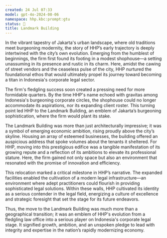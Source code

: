 ```yaml
---
created: 24 Jul 07:33
model: gpt-4o-2024-08-06
namespace: hhp.kbc:prompt:gtu
status: 🤖
title: Landmark Building
---
```


In the vibrant tapestry of Jakarta's urban landscape, where old traditions meet burgeoning modernity, the story of HHP’s early trajectory is deeply intertwined with the city’s own evolution. Emerging from the humblest of beginnings, the firm first found its footing in a modest shophouse—a setting unassuming in its presence and rustic in its charm. Here, amidst the cawing of street vendors and the ceaseless pulse of the city, HHP nurtured the foundational ethos that would ultimately propel its journey toward becoming a titan in Indonesia's corporate legal sector.

The firm's fledgling success soon created a pressing need for more formidable quarters. By the time HHP's name echoed with gravitas among Indonesia's burgeoning corporate circles, the shophouse could no longer accommodate its aspirations, nor its expanding client roster. This turning point led HHP to the Landmark Building, an emblem of Jakarta’s burgeoning sophistication, where the firm would plant its stake.

The Landmark Building was more than just architecturally impressive; it was a symbol of emerging economic ambition, rising proudly above the city’s skyline. Housing an array of esteemed businesses, the building offered an auspicious address that spoke volumes about the tenants it sheltered. For HHP, moving into this prestigious edifice was a tangible manifestation of its growing repute and a reflection of its ambitions to elevate its professional stature. Here, the firm gained not only space but also an environment that resonated with the promise of innovation and efficiency.

This relocation marked a critical milestone in HHP’s narrative. The expanded facilities enabled the cultivation of a modern legal infrastructure—an environment where adept practitioners could flourish in providing sophisticated legal solutions. Within these walls, HHP cultivated its identity as a serious contender in the legal field, energizing a culture of excellence and strategic foresight that set the stage for its future endeavors.

Thus, the move to the Landmark Building was much more than a geographical transition; it was an emblem of HHP's evolution from a fledgling law office into a serious player on Indonesia's corporate legal stage. It signified growth, ambition, and an unspoken pledge to lead with integrity and expertise in the nation’s rapidly modernizing economy.